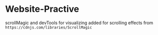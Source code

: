 # Website-Practive

scrollMagic and devTools for visualizing added for scrolling effects from
`https://cdnjs.com/libraries/ScrollMagic`
